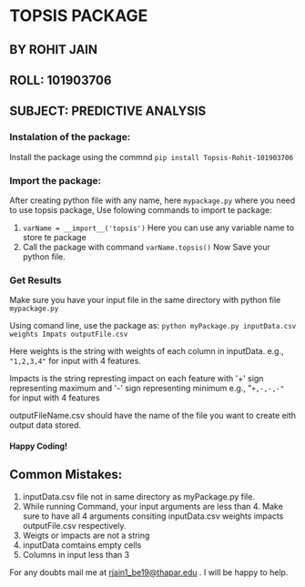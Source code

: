 # TOPSIS PACKAGE
## BY ROHIT JAIN
## ROLL: 101903706
## SUBJECT: PREDICTIVE ANALYSIS

### Instalation of the package:
Install the package using the commnd `pip install Topsis-Rohit-101903706`

### Import the package:
After creating python file with any name, here `mypackage.py` where you need to use topsis package, Use folowing commands to import te package:
1. `varName = __import__('topsis')`
Here you can use any variable name to store te package
2. Call the package with command `varName.topsis()`
Now Save your python file.

### Get Results
Make sure you have your input file in the same directory with python file `mypackage.py`

Using comand line, use the package as:
`python myPackage.py inputData.csv weights Impats outputFile.csv`

Here weights is the string with weights of each column in inputData. e.g., `"1,2,3,4"` for input with 4 features.

Impacts is the string represting impact on each feature with '+' sign representing maximum and '-' sign representing minimum
e.g., "`+,-,-,-"` for input with 4 features

outputFileName.csv should have the name of the file you want to create eith output data stored.


#### Happy Coding! 

## Common Mistakes:
1. inputData.csv file not in same directory as myPackage.py file.
2. While running Command, your input arguments are less than 4. Make sure to have all 4 arguments consiting inputData.csv weights impacts outputFile.csv respectively.
3. Weigts or impacts are not a string
4. inputData comtains empty cells
5. Columns in input less than 3


For any doubts mail me at rjain1_be19@thapar.edu . I will be happy to help.